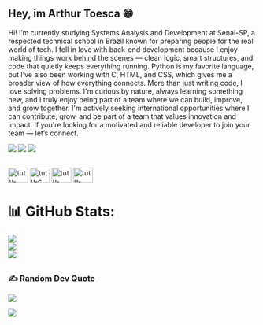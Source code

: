 ## Hey, im Arthur Toesca 😁

Hi! I’m currently studying Systems Analysis and Development at Senai-SP, a respected technical school in Brazil known for preparing people for the real world of tech.
I fell in love with back-end development because I enjoy making things work behind the scenes — clean logic, smart structures, and code that quietly keeps everything running. Python is my favorite language, but I’ve also been working with C, HTML, and CSS, which gives me a broader view of how everything connects.
More than just writing code, I love solving problems. I'm curious by nature, always learning something new, and I truly enjoy being part of a team where we can build, improve, and grow together.
I'm actively seeking international opportunities where I can contribute, grow, and be part of a team that values innovation and impact. If you're looking for a motivated and reliable developer to join your team — let’s connect.
<div>
  <a href="https://www.linkedin.com/in/arthur-toesca-9b7656347/?originalSubdoma" target="_blank"><img src="https://img.shields.io/badge/LinkedIn-0077B5?style=for-the-badge&logo=linkedin&logoColor=white" target="_blank"></a> 
  <a href="mailto:arthur.toesca@outlookom" target="_blank"><img src="https://custom-icon-badges.demolab.com/badge/-arthur.toesca@outlook.com-blue?style=for-the-badge&logo=mention&logoColor=white" target="_blank"></a> 
  <a target="_blank"><img src="https://custom-icon-badges.demolab.com/badge/São_Paulo-BR-blue?style=for-the-badge&logo=location&logoColor=white"></a> 
</div>

##

<div>
  <img align="center" alt="tutu-python" height="30" width="40" src="https://cdn.jsdelivr.net/gh/devicons/devicon@latest/icons/python/python-original.svg" />
  <img align="center" alt="tutu-c" height="30" width="40" src="https://cdn.jsdelivr.net/gh/devicons/devicon@latest/icons/c/c-original.svg" />
  <img align="center" alt="tutu-css" height="30" width="40" src="https://cdn.jsdelivr.net/gh/devicons/devicon@latest/icons/css3/css3-original.svg" />
  <img align="center" alt="tutu-html" height="30" width="40" src="https://cdn.jsdelivr.net/gh/devicons/devicon@latest/icons/html5/html5-original.svg" />
</div>

## 

# 📊 GitHub Stats:

![](https://github-readme-stats.vercel.app/api?username=toesca-docx&theme=gotham&hide_border=true&include_all_commits=true&count_private=true)<br/>
![](https://nirzak-streak-stats.vercel.app/?user=toesca-docx&theme=gotham&hide_border=true)<br/>
![](https://github-readme-stats.vercel.app/api/top-langs/?username=toesca-docx&theme=gotham&hide_border=true&include_all_commits=true&count_private=true&layout=compact)


##

### ✍️ Random Dev Quote
<div>
 <img align="center"  src="https://quotes-github-readme.vercel.app/api?type=horizontal&theme=dark" />
 </div>

[![](https://visitcount.itsvg.in/api?id=toesca-docx&icon=0&color=12)](https://visitcount.itsvg.in)
